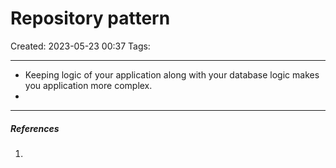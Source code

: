 # Repository pattern
Created: 2023-05-23 00:37
Tags: 
____


* Keeping logic of your application along with your database logic makes you application more complex.
* 


_____
##### References
1.

